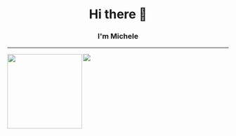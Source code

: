 <h1 align="center">Hi there 👋</h1>
<h3 align="center">I'm Michele</h3>

--- 

<div>
  <img height="170" align="left" src="https://github-readme-stats.vercel.app/api?username=ArcaneDiver&count_private=true&show_icons=true&include_all_commits=true" />
  <img src="https://github-readme-stats.vercel.app/api/top-langs/?username=ArcaneDiver&layout=compact" />
</div>

